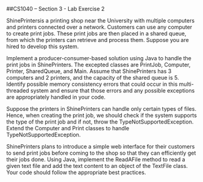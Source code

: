 ##CS1040 – Section 3 - Lab Exercise 2

ShinePrintersis a printing shop near the University with multiple computers and printers connected over a network. Customers can use any computer to create print jobs. These print jobs are then placed in a shared queue, from which the printers can retrieve and process them. Suppose you are hired to develop this system.

Implement a producer-consumer-based solution using Java to handle the print jobs in ShinePrinters. The excepted classes are PrintJob, Computer, Printer, SharedQueue, and Main. Assume that ShinePrinters has 3 computers and 2 printers, and the capacity of the shared queue is 5. Identify possible memory consistency errors that could occur in this multi-threaded system and ensure that those errors and any possible exceptions are appropriately handled in your code.

Suppose the printers in ShinePrinters can handle only certain types of files. Hence, when creating the print job, we should check if the system supports the type of the print job and if not, throw the TypeNotSupportedException. Extend the Computer and Print classes to handle TypeNotSupportedException.

ShinePrinters plans to introduce a simple web interface for their customers to send print jobs before coming to the shop so that they can efficiently get their jobs done. Using Java, implement the ReadAFile method to read a given text file and add the text content to an object of the TextFile class. Your code should follow the appropriate best practices.
